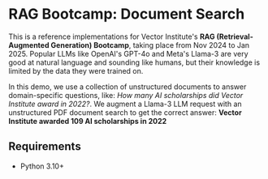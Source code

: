# RAG Bootcamp: Document Search

This is a reference implementations for Vector Institute's **RAG (Retrieval-Augmented Generation) Bootcamp**, taking place from Nov 2024 to Jan 2025. Popular LLMs like OpenAI's GPT-4o and Meta's Llama-3 are very good at natural language and sounding like humans, but their knowledge is limited by the data they were trained on. 

In this demo, we use a collection of unstructured documents to answer domain-specific questions, like: *How many AI scholarships did Vector Institute award in 2022?*. We augment a Llama-3 LLM request with an unstructured PDF document search to get the correct answer: **Vector Institute awarded 109 AI scholarships in 2022**

## Requirements

* Python 3.10+
